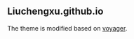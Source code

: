 ## Liuchengxu.github.io

The theme is modified based on [voyager](https://github.com/redVi/voyager).
